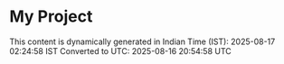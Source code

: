 # My Project

This content is dynamically generated in Indian Time (IST): 2025-08-17 02:24:58 IST
Converted to UTC: 2025-08-16 20:54:58 UTC
